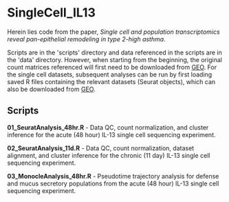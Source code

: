 # SingleCell_IL13
Herein lies code from the paper, *Single cell and population transcriptomics reveal pan-epithelial remodeling in type 2-high asthma*.

Scripts are in the 'scripts' directory and data referenced in the scripts are in the 'data' directory. However, when starting from the beginning, the original count matrices referenced will first need to be downloaded from [GEO](https://www.ncbi.nlm.nih.gov/geo/query/acc.cgi?acc=GSE145013). For the single cell datasets, subsequent analyses can be run by first loading saved R files containing the relevant datasets (Seurat objects), which can also be downloaded from [GEO](https://www.ncbi.nlm.nih.gov/geo/query/acc.cgi?acc=GSE145013).

## Scripts
**01_SeuratAnalysis_48hr.R** - Data QC, count normalization, and cluster inference for the acute (48 hour) IL-13 single cell sequencing experiment.

**02_SeuratAnalysis_11d.R** - Data QC, count normalization, dataset alignment, and cluster inference for the chronic (11 day) IL-13 single cell sequencing experiment.

**03_MonocleAnalysis_48hr.R** - Pseudotime trajectory analysis for defense and mucus secretory populations from the acute (48 hour) IL-13 single cell sequencing experiment.
